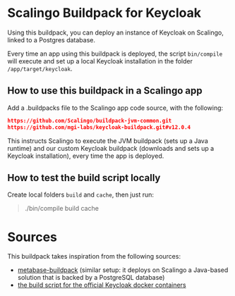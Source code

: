 # Scalingo Buildpack for Keycloak

Using this buildpack, you can deploy an instance of Keycloak on Scalingo, linked to a Postgres database.

Every time an app using this buildpack is deployed, the script `bin/compile` will execute and set up a local Keycloak installation in the folder `/app/target/keycloak`.

## How to use this buildpack in a Scalingo app

Add a .buildpacks file to the Scalingo app code source, with the following:

```json
https://github.com/Scalingo/buildpack-jvm-common.git
https://github.com/mgi-labs/keycloak-buildpack.git#v12.0.4
```

This instructs Scalingo to execute the JVM buildpack (sets up a Java runtime) and our custom Keycloak buildpack (downloads and sets up a Keycloak installation), every time the app is deployed.

## How to test the build script locally

Create local folders `build` and `cache`, then just run:

> ./bin/compile build cache

# Sources

This buildpack takes inspiration from the following sources:

- [metabase-buildpack](https://github.com/metabase/metabase-buildpack) (similar setup: it deploys on Scalingo a Java-based solution that is backed by a PostgreSQL database)
- [the build script for the official Keycloak docker containers](https://github.com/keycloak/keycloak-containers/blob/master/server/tools/build-keycloak.sh)
